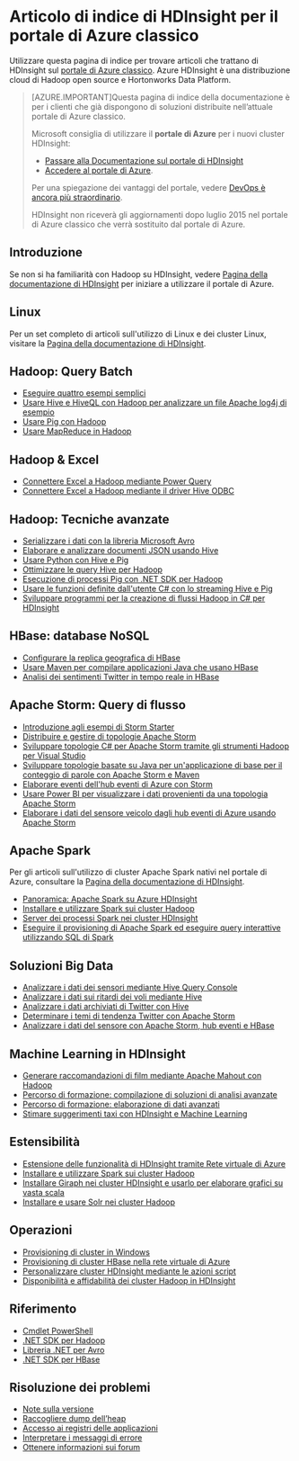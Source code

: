 <properties
   pageTitle="Articolo di indice di HDInsight per il portale di Azure classico | Microsoft Azure"
   description="Una pagina di indice con collegamenti ad articoli relativi a HDInsight nel portale di Azure classico. Microsoft consiglia di utilizzare il portale di Azure per i nuovi cluster Hadoop in HDInsight:"
   services="hdinsight"
   documentationCenter="na"
   authors="cjgronlund"
   manager="pablissima"
   editor=""/>

<tags
   ms.service="hdinsight"
   ms.devlang="na"
   ms.topic="index-page"
   ms.tgt_pltfrm="na"
   ms.workload="big-data"
   ms.date="08/17/2015"
   ms.author="cjgronlund"/>

# Articolo di indice di HDInsight per il portale di Azure classico

Utilizzare questa pagina di indice per trovare articoli che trattano di HDInsight sul [portale di Azure classico](https://manage.windowsazure.com/). Azure HDInsight è una distribuzione cloud di Hadoop open source e Hortonworks Data Platform.


> [AZURE.IMPORTANT]Questa pagina di indice della documentazione è per i clienti che già dispongono di soluzioni distribuite nell’attuale portale di Azure classico.
>
> Microsoft consiglia di utilizzare il **portale di Azure** per i nuovi cluster HDInsight:
>
> * [Passare alla Documentazione sul portale di HDInsight](/documentation/services/hdinsight/)
> * [Accedere al portale di Azure](https://portal.azure.com/).
>
> Per una spiegazione dei vantaggi del portale, vedere [DevOps è ancora più straordinario](/overview/preview-portal/).
>
> HDInsight non riceverà gli aggiornamenti dopo luglio 2015 nel portale di Azure classico che verrà sostituito dal portale di Azure.

## Introduzione

Se non si ha familiarità con Hadoop su HDInsight, vedere [Pagina della documentazione di HDInsight](/documentation/services/hdinsight/) per iniziare a utilizzare il portale di Azure.

## Linux

Per un set completo di articoli sull'utilizzo di Linux e dei cluster Linux, visitare la [Pagina della documentazione di HDInsight](/documentation/services/hdinsight/).

## Hadoop: Query Batch

* [Eseguire quattro esempi semplici](hdinsight-run-samples.md)
* [Usare Hive e HiveQL con Hadoop per analizzare un file Apache log4j di esempio](hdinsight-use-hive.md)
* [Usare Pig con Hadoop](hdinsight-use-pig.md)
* [Usare MapReduce in Hadoop](hdinsight-use-mapreduce.md)

## Hadoop & Excel

* [Connettere Excel a Hadoop mediante Power Query](hdinsight-connect-excel-power-query.md)
* [Connettere Excel a Hadoop mediante il driver Hive ODBC](hdinsight-connect-excel-hive-odbc-driver.md)


## Hadoop: Tecniche avanzate

* [Serializzare i dati con la libreria Microsoft Avro](hdinsight-dotnet-avro-serialization.md)
* [Elaborare e analizzare documenti JSON usando Hive](hdinsight-using-json-in-hive.md)
* [Usare Python con Hive e Pig](hdinsight-python.md)
* [Ottimizzare le query Hive per Hadoop](hdinsight-hadoop-optimize-hive-query–v1.md)
* [Esecuzione di processi Pig con .NET SDK per Hadoop](hdinsight-hadoop-use-pig-dotnet-sdk-v1.md)
* [Usare le funzioni definite dall'utente C# con lo streaming Hive e Pig](hdinsight-hadoop-hive-pig-udf-dotnet-csharp.md)
* [Sviluppare programmi per la creazione di flussi Hadoop in C# per HDInsight](hdinsight-hadoop-develop-deploy-streaming-jobs.md)

## HBase: database NoSQL

* [Configurare la replica geografica di HBase](hdinsight-hbase-geo-replication.md)
* [Usare Maven per compilare applicazioni Java che usano HBase](hdinsight-hbase-build-java-maven.md)
* [Analisi dei sentimenti Twitter in tempo reale in HBase](hdinsight-hbase-analyze-twitter-sentiment.md)

## Apache Storm: Query di flusso

* [Introduzione agli esempi di Storm Starter](hdinsight-apache-storm-tutorial-get-started-v1.md)
* [Distribuire e gestire di topologie Apache Storm](hdinsight-storm-deploy-monitor-topology.md)
* [Sviluppare topologie C# per Apache Storm tramite gli strumenti Hadoop per Visual Studio](hdinsight-storm-develop-csharp-visual-studio-topology.md)
* [Sviluppare topologie basate su Java per un'applicazione di base per il conteggio di parole con Apache Storm e Maven](hdinsight-storm-develop-java-topology.md)
* [Elaborare eventi dell'hub eventi di Azure con Storm](hdinsight-storm-develop-csharp-event-hub-topology.md)
* [Usare Power BI per visualizzare i dati provenienti da una topologia Apache Storm](hdinsight-storm-power-bi-topology.md)
* [Elaborare i dati del sensore veicolo dagli hub eventi di Azure usando Apache Storm](hdinsight-storm-iot-eventhub-documentdb.md)

## Apache Spark

Per gli articoli sull'utilizzo di cluster Apache Spark nativi nel portale di Azure, consultare la [Pagina della documentazione di HDInsight](/documentation/services/hdinsight/).

* [Panoramica: Apache Spark su Azure HDInsight](hdinsight-apache-spark-overview.md)
* [Installare e utilizzare Spark sui cluster Hadoop](hdinsight-hadoop-spark-install.md)
* [Server dei processi Spark nei cluster HDInsight](hdinsight-apache-spark-job-server.md)
* [Eseguire il provisioning di Apache Spark ed eseguire query interattive utilizzando SQL di Spark](hdinsight-apache-spark-zeppelin-notebook-jupyter-spark-sql-v1.md)


## Soluzioni Big Data

* [Analizzare i dati dei sensori mediante Hive Query Console](hdinsight-hive-analyze-sensor-data.md)
* [Analizzare i dati sui ritardi dei voli mediante Hive](hdinsight-analyze-flight-delay-data.md)
* [Analizzare i dati archiviati di Twitter con Hive](hdinsight-analyze-twitter-data.md)
* [Determinare i temi di tendenza Twitter con Apache Storm](hdinsight-storm-twitter-trending.md)
* [Analizzare i dati del sensore con Apache Storm, hub eventi e HBase](hdinsight-storm-sensor-data-analysis.md)

## Machine Learning in HDInsight

* [Generare raccomandazioni di film mediante Apache Mahout con Hadoop](hdinsight-mahout.md)
* [Percorso di formazione: compilazione di soluzioni di analisi avanzate](machine-learning-data-science-how-to-create-machine-learning-service.md)
* [Percorso di formazione: elaborazione di dati avanzati](machine-learning-data-science-advanced-data-processing.md)
* [Stimare suggerimenti taxi con HDInsight e Machine Learning](machine-learning-data-science-process-hive-walkthrough.md)

## Estensibilità

* [Estensione delle funzionalità di HDInsight tramite Rete virtuale di Azure](hdinsight-extend-hadoop-virtual-network.md)
* [Installare e utilizzare Spark sui cluster Hadoop](hdinsight-hadoop-spark-install.md)
* [Installare Giraph nei cluster HDInsight e usarlo per elaborare grafici su vasta scala](hdinsight-hadoop-giraph-install-v1.md)
* [Installare e usare Solr nei cluster Hadoop](hdinsight-hadoop-solr-install-v1.md)

## Operazioni

* [Provisioning di cluster in Windows](hdinsight-provision-clusters-v1.md)
* [Provisioning di cluster HBase nella rete virtuale di Azure](hdinsight-hbase-provision-vnet.md)
* [Personalizzare cluster HDInsight mediante le azioni script](hdinsight-hadoop-customize-cluster-v1.md)
* [Disponibilità e affidabilità dei cluster Hadoop in HDInsight](hdinsight-high-availability.md)

## Riferimento

* [Cmdlet PowerShell](https://msdn.microsoft.com/library/azure/dn858087.aspx)  
* [.NET SDK per Hadoop](http://msdn.microsoft.com/library/azure/dn469975.aspx)  
* [Libreria .NET per Avro](https://hadoopsdk.codeplex.com/wikipage?title=Avro%20Library)  
* [.NET SDK per HBase](https://www.nuget.org/packages/Microsoft.HBase.Client/)  

## Risoluzione dei problemi

* [Note sulla versione](hdinsight-release-notes.md)
* [Raccogliere dump dell’heap](hdinsight-hadoop-collect-debug-heap-dumps.md)
* [Accesso ai registri delle applicazioni](hdinsight-hadoop-access-yarn-app-logs.md)
* [Interpretare i messaggi di errore](hdinsight-debug-jobs.md)
* [Ottenere informazioni sui forum](https://social.msdn.microsoft.com/forums/azure/home?forum=hdinsight)

<!---HONumber=AcomDC_1203_2015-->